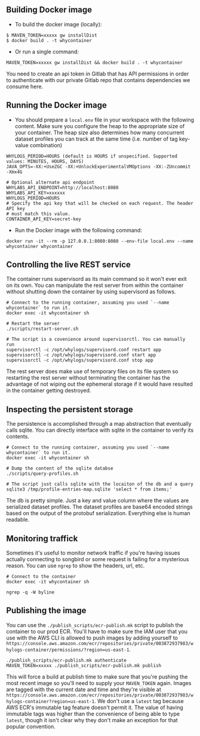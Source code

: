 ## Building Docker image
* To build the docker image (locally):

```
$ MAVEN_TOKEN=xxxxx gw installDist
$ docker build . -t whycontainer
```

* Or run a single command:
```
MAVEN_TOKEN=xxxxx gw installDist && docker build . -t whycontainer
```

You need to create an api token in Gitlab that has API permissions in order to authenticate with our private Gitlab
repo that contains dependencies we consume here.

## Running the Docker image

* You should prepare a `local.env` file in your workspace with the following content. Make sure you configure
the heap to the appropriate size of your container. The heap size also determines how many concurrent dataset profiles
you can track at the same time (i.e. number of tag key-value combination)

```
WHYLOGS_PERIOD=HOURS (default is HOURS if unspecified. Supported values: MINUTES, HOURS, DAYS)
JAVA_OPTS=-XX:+UseZGC -XX:+UnlockExperimentalVMOptions -XX:-ZUncommit -Xmx4G

# Optional alternate api endpoint
WHYLABS_API_ENDPOINT=http://localhost:8080
WHYLABS_API_KEY=xxxxxx
WHYLOGS_PERIOD=HOURS
# Specify the api key that will be checked on each request. The header API key
# must match this value.
CONTAINER_API_KEY=secret-key
```

* Run the Docker image with the following command:

```
docker run -it --rm -p 127.0.0.1:8080:8080 --env-file local.env --name whycontainer whycontainer
```

## Controlling the live REST service

The container runs supervisord as its main command so it won't ever exit on its
own. You can manipulate the rest server from within the container without
shutting down the container by using supervisord as follows.

```
# Connect to the running container, assuming you used `--name whycontainer` to run it.
docker exec -it whycontainer sh

# Restart the server
./scripts/restart-server.sh

# The script is a covenience around supervisorctl. You can manually run
supervisorctl -c /opt/whylogs/supervisord.conf restart app
supervisorctl -c /opt/whylogs/supervisord.conf start app
supervisorctl -c /opt/whylogs/supervisord.conf stop app
```

The rest server does make use of temporary files on its file system so restarting
the rest server without terminating the container has the advantage of not
wiping out the ephemeral storage if it would have resulted in the container
getting destroyed.

## Inspecting the persistent storage

The persistence is accomplished through a map abstraction that eventually calls
sqlite. You can directly interface with sqlite in the container to verify its
contents.

```
# Connect to the running container, assuming you used `--name whycontainer` to run it.
docker exec -it whycontainer sh

# Dump the content of the sqlite databse
./scripts/query-profiles.sh

# The script just calls sqlite with the locaiton of the db and a query
sqlite3 /tmp/profile-entries-map.sqlite 'select * from items;'
```

The db is pretty simple. Just a key and value column where the values are
serialized dataset profiles. The dataset profiles are base64 encoded strings
based on the output of the protobuf serialization. Everything else is human
readable.


## Monitoring traffick

Sometimes it's useful to monitor network traffic if you're having issues
actually connecting to songbird or some request is failing for a mysterious
reason. You can use `ngrep` to show the headers, url, etc.

```
# Connect to the container
docker exec -it whycontainer sh

ngrep -q -W byline
```

## Publishing the image

You can use the `./publish_scripts/ecr-publish.mk` script to publish the
container to our prod ECR. You'll have to make sure the IAM user that you use
with the AWS CLI is allowed to push images by adding yourself to
`https://console.aws.amazon.com/ecr/repositories/private/003872937983/whylogs-container/permissions/?region=us-east-1`.

```
./publish_scripts/ecr-publish.mk authenticate
MAVEN_TOKEN=xxxxx ./publish_scripts/ecr-publish.mk publish
```

This will force a build at publish time to make sure that you're pushing the
most recent image so you'll need to supply your `MAVEN_TOKEN` again. Images are
tagged with the current date and time and they're visible at
`https://console.aws.amazon.com/ecr/repositories/private/003872937983/whylogs-container?region=us-east-1`.
We don't use a `latest` tag because AWS ECR's immutable tag feature doesn't
permit it. The value of having immutable tags was higher than the convenience of
being able to type `latest`, though it isn't clear why they don't make an
exception for that popular convention.
